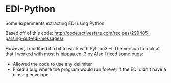 # EDI-Python
Some experiments extracting EDI using Python

Based off of this code: http://code.activestate.com/recipes/299485-parsing-out-edi-messages/

However, I modified it a bit to work with Python3 -> The version to look at that I worked with most is hippaa.edi.3.py
Also I fixed some bugs:
* Allowed the code to use any delimiter
* Fixed a bug where the program would run forever if the EDI didn't have a closing envelope.

